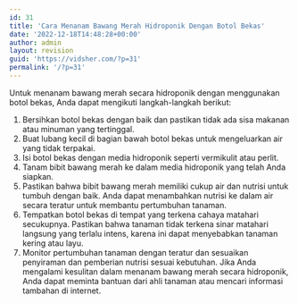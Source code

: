 ```yaml
---
id: 31
title: 'Cara Menanam Bawang Merah Hidroponik Dengan Botol Bekas'
date: '2022-12-18T14:48:28+00:00'
author: admin
layout: revision
guid: 'https://vidsher.com/?p=31'
permalink: '/?p=31'
---
```


Untuk menanam bawang merah secara hidroponik dengan menggunakan botol bekas, Anda dapat mengikuti langkah-langkah berikut:

1. Bersihkan botol bekas dengan baik dan pastikan tidak ada sisa makanan atau minuman yang tertinggal.
2. Buat lubang kecil di bagian bawah botol bekas untuk mengeluarkan air yang tidak terpakai.
3. Isi botol bekas dengan media hidroponik seperti vermikulit atau perlit.
4. Tanam bibit bawang merah ke dalam media hidroponik yang telah Anda siapkan.
5. Pastikan bahwa bibit bawang merah memiliki cukup air dan nutrisi untuk tumbuh dengan baik. Anda dapat menambahkan nutrisi ke dalam air secara teratur untuk membantu pertumbuhan tanaman.
6. Tempatkan botol bekas di tempat yang terkena cahaya matahari secukupnya. Pastikan bahwa tanaman tidak terkena sinar matahari langsung yang terlalu intens, karena ini dapat menyebabkan tanaman kering atau layu.
7. Monitor pertumbuhan tanaman dengan teratur dan sesuaikan penyiraman dan pemberian nutrisi sesuai kebutuhan. Jika Anda mengalami kesulitan dalam menanam bawang merah secara hidroponik, Anda dapat meminta bantuan dari ahli tanaman atau mencari informasi tambahan di internet.
